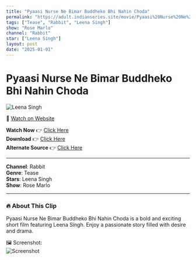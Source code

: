 ```yaml
---
title: "Pyaasi Nurse Ne Bimar Buddheko Bhi Nahin Choda"
permalink: "https://adult.indianseries.site/movie/Pyaasi%20Nurse%20Ne%20Bimar%20Buddheko%20Bhi%20Nahin%20Choda"
tags: ["Tease", "Rabbit", "Leena Singh"]
show: "Rose Marlo"
channel: "Rabbit"
star: ["Leena Singh"]
layout: post
date: "2025-01-01"
---
```


# Pyaasi Nurse Ne Bimar Buddheko Bhi Nahin Choda

![Leena Singh](https://shorts.desisins.com/wp-content/uploads/2024/11/Leena-Singh-Rose-Mar-Lo-Nurse-DesiSins.com_-1.jpg)

🔗 [Watch on Website](https://adult.indianseries.site/movie/Pyaasi%20Nurse%20Ne%20Bimar%20Buddheko%20Bhi%20Nahin%20Choda)

**Watch Now** 👉 [Click Here](https://adult.indianseries.site/movie/Pyaasi%20Nurse%20Ne%20Bimar%20Buddheko%20Bhi%20Nahin%20Choda)  
**Download** 👉 [Click Here](https://adult.indianseries.site/movie/Pyaasi%20Nurse%20Ne%20Bimar%20Buddheko%20Bhi%20Nahin%20Choda)  
**Alternate Source** 👉 [Click Here](https://adult.indianseries.site/movie/Pyaasi%20Nurse%20Ne%20Bimar%20Buddheko%20Bhi%20Nahin%20Choda)

---

**Channel**: Rabbit  
**Genre**: Tease  
**Stars**: Leena Singh  
**Show**: Rose Marlo

---

### 🔥 About This Clip

Pyaasi Nurse Ne Bimar Buddheko Bhi Nahin Choda is a bold and exciting short film featuring Leena Singh. Enjoy a passionate story filled with desire and drama.
 
🖼️ Screenshot:  
![Screenshot](https://shorts.desisins.com/wp-content/uploads/2024/11/Leena-Singh-Rose-Mar-Lo-Nurse-DesiSins.com_-1.jpg)
